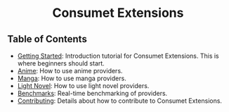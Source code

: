 <h1 align="center">Consumet Extensions</h1>
<h2> Table of Contents </h2>

- [Getting Started](./guides/getting-started.md): Introduction tutorial for Consumet Extensions. This is where beginners should start.
- [Anime](./guides/anime.md): How to use anime providers.
- [Manga](./guides/manga.md): How to use manga providers.
- [Light Novel](./guides/light-novels.md): How to use light novel providers.
- [Benchmarks](https://github.com/consumet/providers-status#readme): Real-time benchmarking of providers.
- [Contributing](./guides/contributing.md): Details about how to contribute to Consumet Extensions.
